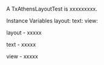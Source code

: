 A TxAthensLayoutTest is xxxxxxxxx.Instance Variables	layout:		<Object>	text:		<Object>	view:		<Object>layout	- xxxxxtext	- xxxxxview	- xxxxx